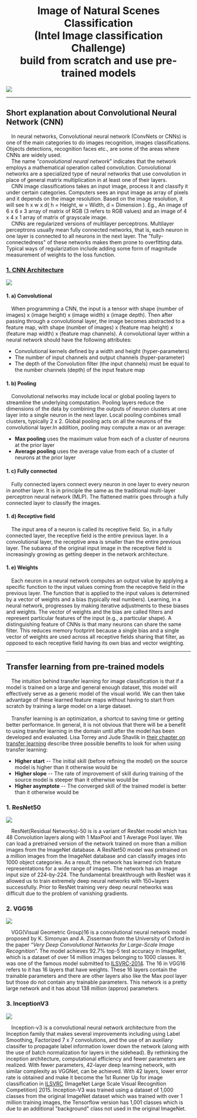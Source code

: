 <html>
  <body>
    <h1 align="center">Image of Natural Scenes Classification<br>(Intel Image classification Challenge)<br>build from scratch and use pre-trained models</h1>
    <img align="center" src="images/dataset.png" />
    <hr>
    <h2>Short explanation about Convolutional Neural Network (CNN)</h2>
    <p>
      &emsp;In neural networks, Convolutional neural network (ConvNets or CNNs) is one of the main categories to do images recognition, images classifications. Objects detections, recognition faces etc., are some of the areas where CNNs are widely used.<br>
      &emsp;The name “<i>convolutional neural network</i>” indicates that the network employs a mathematical operation called convolution. Convolutional networks are a specialized type of neural networks that use convolution in place of general matrix multiplication in at least one of their layers.<br>
      &emsp;CNN image classifications takes an input image, process it and classify it under certain categories. Computers sees an input image as array of pixels and it depends on the image resolution. Based on the image resolution, it will see h x w x d( h = Height, w = Width, d = Dimension ). Eg., An image of 6 x 6 x 3 array of matrix of RGB (3 refers to RGB values) and an image of 4 x 4 x 1 array of matrix of grayscale image.<br>
      &emsp;CNNs are regularized versions of multilayer perceptrons. Multilayer perceptrons usually mean fully connected networks, that is, each neuron in one layer is connected to all neurons in the next layer. The "fully-connectedness" of these networks makes them prone to overfitting data. Typical ways of regularization include adding some form of magnitude measurement of weights to the loss function.
    </p>
    <h3><a href="https://en.wikipedia.org/wiki/Convolutional_neural_network">1. CNN Architecture</a></h3>
    <img align="center" src="images/cnn_architecture.png" />
    <h4>1. a) Convolutional</h4>
    <p>
      &emsp;When programming a CNN, the input is a tensor with shape (number of images) x (image height) x (image width) x (image depth). Then after passing through a convolutional layer, the image becomes abstracted to a feature map, with shape (number of images) x (feature map height) x (feature map width) x (feature map channels). A convolutional layer within a neural network should have the following attributes:<ul>
      <li>Convolutional kernels defined by a width and height (hyper-parameters)
      <li>The number of input channels and output channels (hyper-parameter)
      <li>The depth of the Convolution filter (the input channels) must be equal to the number channels (depth) of the input feature map
    </ul>
    </p>
    <h4>1. b) Pooling</h4>
    <p>
      &emsp;Convolutional networks may include local or global pooling layers to streamline the underlying computation. Pooling layers reduce the dimensions of the data by combining the outputs of neuron clusters at one layer into a single neuron in the next layer. Local pooling combines small clusters, typically 2 x 2. Global pooling acts on all the neurons of the convolutional layer.In addition, pooling may compute a max or an average:<ul>
      <li><strong>Max pooling</strong> uses the maximum value from each of a cluster of neurons at the prior layer
      <li><strong>Average pooling</strong> uses the average value from each of a cluster of neurons at the prior layer
    </ul>
    </p>
    <h4>1. c) Fully connected</h4>
    <p>
      &emsp;Fully connected layers connect every neuron in one layer to every neuron in another layer. It is in principle the same as the traditional multi-layer perceptron neural network (MLP). The flattened matrix goes through a fully connected layer to classify the images.
    </p>
    <h4>1. d) Receptive field</h4>
    <p>
      &emsp;The input area of a neuron is called its receptive field. So, in a fully connected layer, the receptive field is the entire previous layer. In a convolutional layer, the receptive area is smaller than the entire previous layer. The subarea of the original input image in the receptive field is increasingly growing as getting deeper in the network architecture.
    </p>
    <h4>1. e) Weights</h4>
    <p>
      &emsp;Each neuron in a neural network computes an output value by applying a specific function to the input values coming from the receptive field in the previous layer. The function that is applied to the input values is determined by a vector of weights and a bias (typically real numbers). Learning, in a neural network, progresses by making iterative adjustments to these biases and weights. The vector of weights and the bias are called filters and represent particular features of the input (e.g., a particular shape). A distinguishing feature of CNNs is that many neurons can share the same filter. This reduces memory footprint because a single bias and a single vector of weights are used across all receptive fields sharing that filter, as opposed to each receptive field having its own bias and vector weighting.
    </p>
    <hr>
    <h2>Transfer learning from pre-trained models</h2>
    <p>&emsp;The intuition behind transfer learning for image classification is that if a model is trained on a large and general enough dataset, this model will effectively serve as a generic model of the visual world. We can then take advantage of these learned feature maps without having to start from scratch by training a large model on a large dataset.<br><br>&emsp;Transfer learning is an optimization, a shortcut to saving time or getting better performance. In general, it is not obvious that there will be a benefit to using transfer learning in the domain until after the model has been developed and evaluated. Lisa Torrey and Jude Shavlik in <a href="http://amzn.to/2fgeVro">their chapter on transfer learning</a> describe three possible benefits to look for when using transfer learning:<ul>
      <li><strong>Higher start</strong> -- The initial skill (before refining the model) on the source model is higher than it otherwise would be
      <li><strong>Higher slope</strong> -- The rate of improvement of skill during training of the source model is steeper than it otherwise would be
      <li><strong>Higher asymptote</strong> -- The converged skill of the trained model is better than it otherwise would be
    </ul></p>
    <h3>1. ResNet50</h3>
    <img align="center" src="https://www.researchgate.net/publication/334767096/figure/fig1/AS:786356414455808@1564493387780/The-architecture-of-ResNet50-and-deep-learning-model-flowchart-a-b-Architecture-of.ppm" />
    <p>
      &emsp;ResNet(Residual Networks)-50 is is a variant of ResNet model which has 48 Convolution layers along with 1 MaxPool and 1 Average Pool layer. We can load a pretrained version of the network trained on more than a million images from the ImageNet database. A ResNet50 model was pretrained on a million images from the ImageNet database and can classify images into 1000 object categories. As a result, the network has learned rich feature representations for a wide range of images. The network has an image input size of 224-by-224. The fundamental breakthrough with ResNet was it allowed us to train extremely deep neural networks with 150+layers successfully. Prior to ResNet training very deep neural networks was difficult due to the problem of vanishing gradients.
    </p>
    <h3>2. VGG16</h3>
    <img align="center" src="https://neurohive.io/wp-content/uploads/2018/11/vgg16-1-e1542731207177.png" />
    <p>
      &emsp;VGG(Visual Geometric Group)16 is a convolutional neural network model proposed by K. Simonyan and A. Zisserman from the University of Oxford in the paper “<i>Very Deep Convolutional Networks for Large-Scale Image Recognition</i>”. The model achieves 92.7% top-5 test accuracy in ImageNet, which is a dataset of over 14 million images belonging to 1000 classes. It was one of the famous model submitted to <a href="http://www.image-net.org/challenges/LSVRC/2014/results">ILSVRC-2014</a>. The 16 in VGG16 refers to it has 16 layers that have weights. These 16 layers contain the trainable parameters and there are other layers also like the Max pool layer but those do not contain any trainable parameters. This network is a pretty large network and it has about 138 million (approx) parameters.
    </p>
    <h3>3. InceptionV3</h3>
    <img align="center" src="https://camo.githubusercontent.com/d93725579fc7e7140a60faadaaf47ae93eda84b6/68747470733a2f2f7777772e50657465724d6f7373416d6c416c6c52657365617263682e636f6d2f6d656469612f696d616765732f7265706f7369746f726965732f434e4e2e6a7067" />
    <p>
      &emsp;Inception-v3 is a convolutional neural network architecture from the Inception family that makes several improvements including using Label Smoothing, Factorized 7 x 7 convolutions, and the use of an auxiliary classifer to propagate label information lower down the network (along with the use of batch normalization for layers in the sidehead). By rethinking the inception architecture, computational efficiency and fewer parameters are realized. With fewer parameters, 42-layer deep learning network, with similar complexity as VGGNet, can be achieved. With 42 layers, lower error rate is obtained and make it become the 1st Runner Up for image classification in <a href="http://www.image-net.org/challenges/LSVRC/">ILSVRC</a> (ImageNet Large Scale Visual Recognition Competition) 2015. Inception-V3 was trained using a dataset of 1,000 classes from the original ImageNet dataset which was trained with over 1 million training images, the Tensorflow version has 1,001 classes which is due to an additional "background" class not used in the original ImageNet.
    </p>
  </body>
</html>
